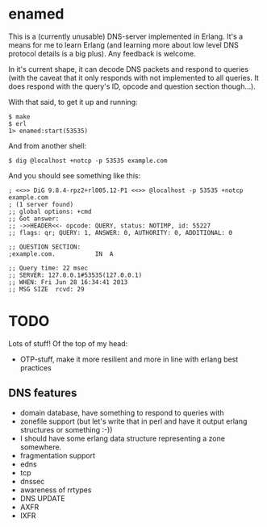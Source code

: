 enamed
======
This is a (currently unusable) DNS-server implemented in Erlang.
It's a means for me to learn Erlang (and learning more about low
level DNS protocol details is a big plus). Any feedback is welcome.

In it's current shape, it can decode DNS packets and respond to
queries (with the caveat that it only responds with not
implemented to all queries. It does respond with the query's ID,
opcode and question section though...).

With that said, to get it up and running:

    $ make
    $ erl
    1> enamed:start(53535)

And from another shell:

    $ dig @localhost +notcp -p 53535 example.com

And you should see something like this:

    ; <<>> DiG 9.8.4-rpz2+rl005.12-P1 <<>> @localhost -p 53535 +notcp example.com
    ; (1 server found)
    ;; global options: +cmd
    ;; Got answer:
    ;; ->>HEADER<<- opcode: QUERY, status: NOTIMP, id: 55227
    ;; flags: qr; QUERY: 1, ANSWER: 0, AUTHORITY: 0, ADDITIONAL: 0

    ;; QUESTION SECTION:
    ;example.com.			IN	A

    ;; Query time: 22 msec
    ;; SERVER: 127.0.0.1#53535(127.0.0.1)
    ;; WHEN: Fri Jun 28 16:34:41 2013
    ;; MSG SIZE  rcvd: 29

TODO
====
Lots of stuff! Of the top of my head:

* OTP-stuff, make it more resilient and more in line with
  erlang best practices

DNS features
------------

* domain database, have something to respond to queries with
* zonefile support (but let's write that in perl and have it
  output erlang structures or something :-))
 * I should have some erlang data structure representing a
   zone somewhere.
* fragmentation support
* edns
* tcp
* dnssec
* awareness of rrtypes
* DNS UPDATE
* AXFR
* IXFR
